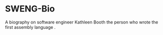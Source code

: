 # SWENG-Bio
A biography on software engineer Kathleen Booth the person who wrote the first assembly language .
